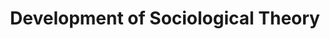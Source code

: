 ---
title: "Development of Sociological Theory"
collection: teaching
position: "TA, Undergraduate"
institution: "Department of Sociology, Emory University"
term: "Fall 2023"
location: "Atlanta, GA USA"
---